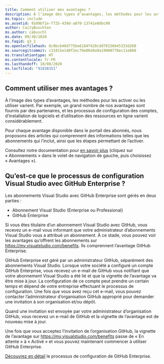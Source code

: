 ```yaml
---
title: Comment utiliser mes avantages ?
description: À l’image des types d’avantages, les méthodes pour les activer ou les utiliser varient. Par exemple, un grand nombre de nos avantages sont fournis par...
ms.topic: include
ms.assetid: 9109bf1e-f725-439d-a870-13741e0dbc90
author: CaityBuschlen
ms.author: cabuschl
ms.date: 09/30/2020
ms.faqid: q3_2
ms.openlocfilehash: 8c0bcb40d775be6184f420cdd79156645333d260
ms.sourcegitcommit: c31815e140f2ec79e00a9a9a19900778ec11e860
ms.translationtype: HT
ms.contentlocale: fr-FR
ms.lasthandoff: 10/08/2020
ms.locfileid: "91838351"
---
```

## <a name="how-do-i-use-my-benefits"></a>Comment utiliser mes avantages ?

À l’image des types d’avantages, les méthodes pour les activer ou les utiliser varient. Par exemple, un grand nombre de nos avantages sont fournis par des partenaires, et les processus de configuration des comptes, d’installation de logiciels et d’utilisation des ressources en ligne varient considérablement.

Pour chaque avantage disponible dans le portail des abonnés, nous proposons des articles qui comprennent des informations telles que les abonnements qui l’inclut, ainsi que les étapes permettant de l’activer.

Consultez notre documentation pour [en savoir plus](../../../../whats-new-in-subscriptions.md) (cliquez sur « Abonnements » dans le volet de navigation de gauche, puis choisissez « Avantages »).

## <a name="what-is-the-visual-studio-with-github-enterprise-setup-process"></a>Qu’est-ce que le processus de configuration Visual Studio avec GitHub Enterprise ? 

Les abonnements Visual Studio avec GitHub Enterprise sont gérés en deux parties :  
- Abonnement Visual Studio (Enterprise ou Professional)  
- GitHub Enterprise  

Si vous êtes titulaire d’un abonnement Visual Studio avec GitHub, vous recevez un e-mail vous informant que votre administrateur d’abonnements Visual Studio vous a attribué un abonnement. À ce stade, vous pouvez voir les avantages qu’offrent les abonnements sur <https://my.visualstudio.com/benefits>. Ils comprennent l’avantage GitHub Enterprise. 

GitHub Enterprise est géré par un administrateur GitHub, séparément des abonnements Visual Studio. Lorsque votre société a configuré un compte GitHub Enterprise, vous recevez un e-mail de GitHub vous notifiant que votre abonnement Visual Studio a été lié et que la vignette de l’avantage va être mise à jour. La configuration de ce compte peut prendre un certain temps et dépend de votre entreprise effectuant le processus de configuration. Une fois que vous avez reçu cet e-mail, vous pouvez contacter l’administrateur d’organisation GitHub approprié pour demander une invitation à son organisation et/ou dépôt. 

Quand une invitation est envoyée par votre administrateur d’organisation GitHub, vous recevez un e-mail de GitHub et la vignette de l’avantage est de nouveau mise à jour. 

Une fois que vous acceptez l’invitation de l’organisation GitHub, la vignette de l’avantage sur <https://my.visualstudio.com/benefits> passe de « En attente » à « Activé » et vous pouvez maintenant commencer à utiliser GitHub Enterprise. 

[Découvrez en détail](../../../../access-github.md) le processus de configuration de GitHub Enterprise. 
